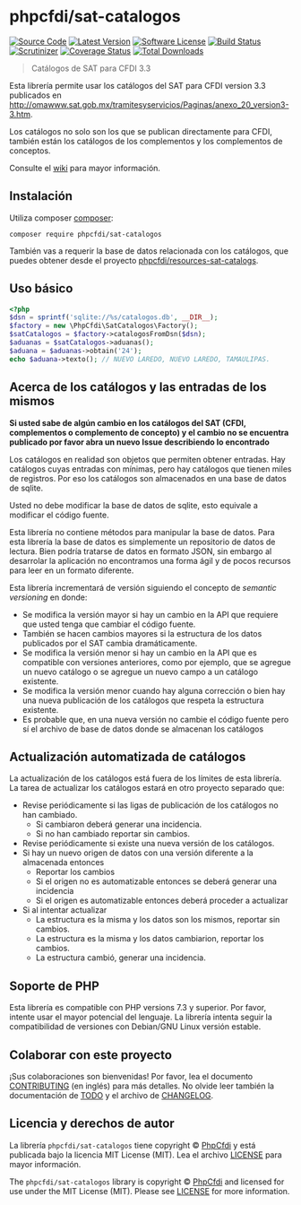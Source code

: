 # phpcfdi/sat-catalogos

[![Source Code][badge-source]][source]
[![Latest Version][badge-release]][release]
[![Software License][badge-license]][license]
[![Build Status][badge-build]][build]
[![Scrutinizer][badge-quality]][quality]
[![Coverage Status][badge-coverage]][coverage]
[![Total Downloads][badge-downloads]][downloads]

> Catálogos de SAT para CFDI 3.3

Esta librería permite usar los catálogos del SAT para CFDI version 3.3 publicados en
<http://omawww.sat.gob.mx/tramitesyservicios/Paginas/anexo_20_version3-3.htm>.

Los catálogos no solo son los que se publican directamente para CFDI, también están los catálogos de los complementos
y los complementos de conceptos.

Consulte el [wiki][] para mayor información.

## Instalación

Utiliza composer [composer](https://getcomposer.org/):

```shell
composer require phpcfdi/sat-catalogos
```

También vas a requerir la base de datos relacionada con los catálogos, que puedes obtener
desde el proyecto [phpcfdi/resources-sat-catalogs](https://github.com/phpcfdi/resources-sat-catalogs).

## Uso básico

```php
<?php
$dsn = sprintf('sqlite://%s/catalogos.db', __DIR__);
$factory = new \PhpCfdi\SatCatalogos\Factory();
$satCatalogos = $factory->catalogosFromDsn($dsn);
$aduanas = $satCatalogos->aduanas();
$aduana = $aduanas->obtain('24');
echo $aduana->texto(); // NUEVO LAREDO, NUEVO LAREDO, TAMAULIPAS.
```

## Acerca de los catálogos y las entradas de los mismos

**Si usted sabe de algún cambio en los catálogos del SAT (CFDI, complementos o complemento de concepto) y
el cambio no se encuentra publicado por favor abra un nuevo Issue describiendo lo encontrado**

Los catálogos en realidad son objetos que permiten obtener entradas.
Hay catálogos cuyas entradas con mínimas, pero hay catálogos que tienen miles de registros.
Por eso los catálogos son almacenados en una base de datos de sqlite.

Usted no debe modificar la base de datos de sqlite, esto equivale a modificar el código fuente.

Esta librería no contiene métodos para manipular la base de datos. Para esta librería la base de datos es simplemente
un repositorio de datos de lectura. Bien podría tratarse de datos en formato JSON, sin embargo al desarrolar la
aplicación no encontramos una forma ágil y de pocos recursos para leer en un formato diferente.

Esta librería incrementará de versión siguiendo el concepto de *semantic versioning* en donde:

- Se modifica la versión mayor si hay un cambio en la API que requiere que usted tenga que cambiar el código fuente.
- También se hacen cambios mayores si la estructura de los datos publicados por el SAT cambia dramáticamente.
- Se modifica la versión menor si hay un cambio en la API que es compatible con versiones anteriores, como por ejemplo,
  que se agregue un nuevo catálogo o se agregue un nuevo campo a un catálogo existente.
- Se modifica la versión menor cuando hay alguna corrección o bien hay una nueva publicación de los catálogos que
  respeta la estructura existente.
- Es probable que, en una nueva versión no cambie el código fuente pero sí el archivo de base de datos donde
  se almacenan los catálogos

## Actualización automatizada de catálogos

La actualización de los catálogos está fuera de los límites de esta librería.
La tarea de actualizar los catálogos estará en otro proyecto separado que:
- Revise periódicamente si las ligas de publicación de los catálogos no han cambiado.
    - Si cambiaron deberá generar una incidencia.
    - Si no han cambiado reportar sin cambios.
- Revise periódicamente si existe una nueva versión de los catálogos.
- Si hay un nuevo origen de datos con una versión diferente a la almacenada entonces
    - Reportar los cambios
    - Si el origen no es automatizable entonces se deberá generar una incidencia
    - Si el origen es automatizable entonces deberá proceder a actualizar
- Si al intentar actualizar
    - La estructura es la misma y los datos son los mismos, reportar sin cambios.
    - La estructura es la misma y los datos cambiarion, reportar los cambios.
    - La estructura cambió, generar una incidencia.
 
## Soporte de PHP

Esta librería es compatible con PHP versions 7.3 y superior.
Por favor, intente usar el mayor potencial del lenguaje.
La librería intenta seguir la compatibilidad de versiones con Debian/GNU Linux versión estable.

## Colaborar con este proyecto

¡Sus colaboraciones son bienvenidas!
Por favor, lea el documento [CONTRIBUTING][] (en inglés) para más detalles.
No olvide leer también la documentación de [TODO][] y el archivo de [CHANGELOG][].

## Licencia y derechos de autor

La librería `phpcfdi/sat-catalogos` tiene copyright © [PhpCfdi](https://www.phpcfdi.com)
y está publicada bajo la licencia MIT License (MIT). Lea el archivo [LICENSE][] para mayor información.

The `phpcfdi/sat-catalogos` library is copyright © [PhpCfdi](https://www.phpcfdi.com)
and licensed for use under the MIT License (MIT). Please see [LICENSE][] for more information.

[contributing]: https://github.com/phpcfdi/sat-catalogos/blob/master/CONTRIBUTING.md
[changelog]: https://github.com/phpcfdi/sat-catalogos/blob/master/docs/CHANGELOG.md
[todo]: https://github.com/phpcfdi/sat-catalogos/blob/master/docs/TODO.md

[wiki]: https://github.com/phpcfdi/sat-catalogos/wiki
[source]: https://github.com/phpcfdi/sat-catalogos
[release]: https://github.com/phpcfdi/sat-catalogos/releases
[license]: https://github.com/phpcfdi/sat-catalogos/blob/master/LICENSE
[build]: https://travis-ci.com/phpcfdi/sat-catalogos?branch=master
[quality]: https://scrutinizer-ci.com/g/phpcfdi/sat-catalogos/
[coverage]: https://scrutinizer-ci.com/g/phpcfdi/sat-catalogos/code-structure/master/code-coverage
[downloads]: https://packagist.org/packages/phpcfdi/sat-catalogos

[badge-source]: https://img.shields.io/badge/source-phpcfdi/sat--catalogos-blue?style=flat-square
[badge-release]: https://img.shields.io/github/release/phpcfdi/sat-catalogos?style=flat-square
[badge-license]: https://img.shields.io/github/license/phpcfdi/sat-catalogos?style=flat-square
[badge-build]: https://img.shields.io/travis/com/phpcfdi/sat-catalogos/master?style=flat-square
[badge-quality]: https://img.shields.io/scrutinizer/g/phpcfdi/sat-catalogos/master?style=flat-square
[badge-coverage]: https://img.shields.io/scrutinizer/coverage/g/phpCfdi/sat-catalogos/master?style=flat-square
[badge-downloads]: https://img.shields.io/packagist/dt/PhpCfdi/sat-catalogos?style=flat-square
